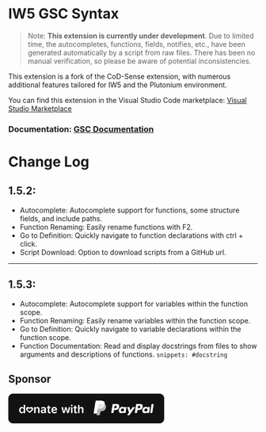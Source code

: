 # IW5 GSC Syntax
> Note: **This extension is currently under development**. Due to limited time, the autocompletes, functions, fields, notifies, etc., have been generated automatically by a script from raw files. There has been no manual verification, so please be aware of potential inconsistencies.

This extension is a fork of the CoD-Sense extension, with numerous additional features tailored for IW5 and the Plutonium environment.

You can find this extension in the Visual Studio Code marketplace: [Visual Studio Marketplace](https://marketplace.visualstudio.com/items?itemName=LastDemon99.lb-iw5-gsc)

### Documentation: [GSC Documentation](https://lastdemon99.github.io/IW5-Documentation/index_gsc.html)

# Change Log

## 1.5.2:
- Autocomplete: Autocomplete support for functions, some structure fields, and include paths.
- Function Renaming: Easily rename functions with F2.
- Go to Definition: Quickly navigate to function declarations with ctrl + click.
- Script Download: Option to download scripts from a GitHub url.

-------------------------------------------------------------

## 1.5.3:
- Autocomplete: Autocomplete support for variables within the function scope.
- Function Renaming: Easily rename variables within the function scope.
- Go to Definition: Quickly navigate to variable declarations within the function scope.
- Function Documentation: Read and display docstrings from files to show arguments and descriptions of functions. `snippets: #docstring`

## Sponsor
<a href="https://www.paypal.com/paypalme/lastdemon99/"><img src="https://github.com/LastDemon99/LastDemon99/blob/main/Data/paypal_dark.svg" height="60"></a>
